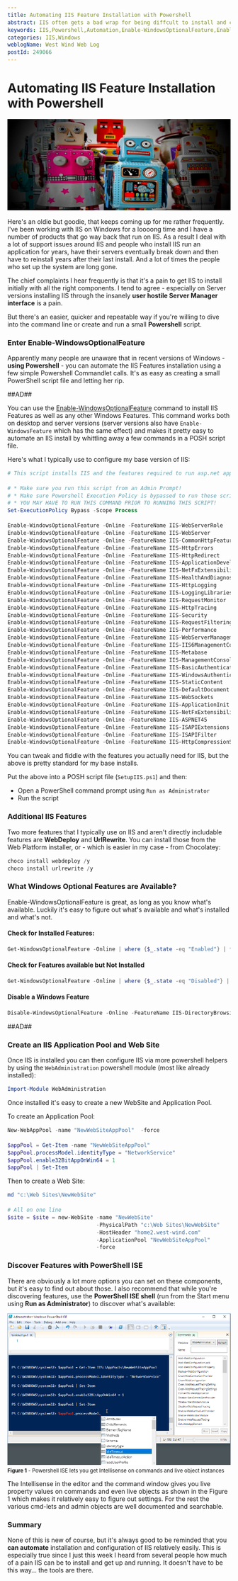 ```yaml
---
title: Automating IIS Feature Installation with Powershell
abstract: IIS often gets a bad wrap for being diffcult to install and configure. However, using some of the built-in tooling for administration using PowerShell it's actually quite easy to configure IIS and even set up a new site and application pool with a few short scripts that are much quicker, and more repeatable than using the various Windows UI features. Here's how.
keywords: IIS,Powershell,Automation,Enable-WindowsOptionalFeature,Enable-WindowsFeature
categories: IIS,Windows
weblogName: West Wind Web Log
postId: 249066
---
```

# Automating IIS Feature Installation with Powershell

![Automagicking](Automation.jpg)

Here's an oldie but goodie, that keeps coming up for me rather frequently. I've been working with IIS on Windows for a loooong time and I have a number of products that go way back that run on IIS. As a result I deal with a lot of support issues around IIS and people who install IIS run an application for years, have their servers eventually break down and then have to reinstall years after their last install. And a lot of times the people who set up the system are long gone.

The chief complaints I hear frequently is that it's a pain to get IIS to install initially with all the right components. I tend to agree - especially on Server versions installing IIS through the insanely **user hostile Server Manager interface** is a pain.

But there's an easier, quicker and repeatable way if you're willing to dive into the command line or create and run a small **Powershell** script.

### Enter Enable-WindowsOptionalFeature
Apparently many people are unaware that in recent versions of Windows - **using Powershell** - you can automate the IIS Features installation using a few simple Powershell Commandlet calls. It's as easy as creating a small PowerShell script file and letting her rip.

##AD##

You can use the [Enable-WindowsOptionalFeature](https://technet.microsoft.com/en-us/library/mt575535(v=wps.620).aspx) command to install IIS Features as well as any other Windows Features. This command works both on desktop and server versions (server versions also have `Enable-WindowsFeature` which has the same effect) and makes it pretty easy to automate an IIS install by whittling away a few commands in a POSH script file.

Here's what I typically use to configure my base version of IIS:

```powershell
# This script installs IIS and the features required to run asp.net applications

# * Make sure you run this script from an Admin Prompt!
# * Make sure Powershell Execution Policy is bypassed to run these scripts:
# * YOU MAY HAVE TO RUN THIS COMMAND PRIOR TO RUNNING THIS SCRIPT!
Set-ExecutionPolicy Bypass -Scope Process

Enable-WindowsOptionalFeature -Online -FeatureName IIS-WebServerRole
Enable-WindowsOptionalFeature -Online -FeatureName IIS-WebServer
Enable-WindowsOptionalFeature -Online -FeatureName IIS-CommonHttpFeatures
Enable-WindowsOptionalFeature -Online -FeatureName IIS-HttpErrors
Enable-WindowsOptionalFeature -Online -FeatureName IIS-HttpRedirect
Enable-WindowsOptionalFeature -Online -FeatureName IIS-ApplicationDevelopment
Enable-WindowsOptionalFeature -Online -FeatureName IIS-NetFxExtensibility45
Enable-WindowsOptionalFeature -Online -FeatureName IIS-HealthAndDiagnostics
Enable-WindowsOptionalFeature -Online -FeatureName IIS-HttpLogging
Enable-WindowsOptionalFeature -Online -FeatureName IIS-LoggingLibraries
Enable-WindowsOptionalFeature -Online -FeatureName IIS-RequestMonitor
Enable-WindowsOptionalFeature -Online -FeatureName IIS-HttpTracing
Enable-WindowsOptionalFeature -Online -FeatureName IIS-Security
Enable-WindowsOptionalFeature -Online -FeatureName IIS-RequestFiltering
Enable-WindowsOptionalFeature -Online -FeatureName IIS-Performance
Enable-WindowsOptionalFeature -Online -FeatureName IIS-WebServerManagementTools
Enable-WindowsOptionalFeature -Online -FeatureName IIS-IIS6ManagementCompatibility
Enable-WindowsOptionalFeature -Online -FeatureName IIS-Metabase
Enable-WindowsOptionalFeature -Online -FeatureName IIS-ManagementConsole
Enable-WindowsOptionalFeature -Online -FeatureName IIS-BasicAuthentication
Enable-WindowsOptionalFeature -Online -FeatureName IIS-WindowsAuthentication
Enable-WindowsOptionalFeature -Online -FeatureName IIS-StaticContent
Enable-WindowsOptionalFeature -Online -FeatureName IIS-DefaultDocument
Enable-WindowsOptionalFeature -Online -FeatureName IIS-WebSockets
Enable-WindowsOptionalFeature -Online -FeatureName IIS-ApplicationInit
Enable-WindowsOptionalFeature -Online -FeatureName IIS-NetFxExtensibility45
Enable-WindowsOptionalFeature -Online -FeatureName IIS-ASPNET45
Enable-WindowsOptionalFeature -Online -FeatureName IIS-ISAPIExtensions
Enable-WindowsOptionalFeature -Online -FeatureName IIS-ISAPIFilter
Enable-WindowsOptionalFeature -Online -FeatureName IIS-HttpCompressionStatic
```

You can tweak and fiddle with the features you actually need for IIS, but the above is pretty standard for my base installs. 

Put the above into a POSH script file (`SetupIIS.ps1`) and then:

* Open a PowerShell command prompt using `Run as Administrator`
* Run the script

### Additional IIS Features
Two more features that I typically use on IIS and aren't directly includable features are **WebDeploy** and **UrlRewrite**. You can install those from the Web Platform installer, or - which is easier in my case - from Chocolatey:

```powershell
choco install webdeploy /y
choco install urlrewrite /y
```
### What Windows Optional Features are Available?
Enable-WindowsOptionalFeature is great, as long as you know what's available. Luckily it's easy to figure out what's available and what's installed and what's not.

#### Check for Installed Features:
```powershell
Get-WindowsOptionalFeature -Online | where {$_.state -eq "Enabled"} | ft -Property featurename
```

#### Check for Features available but Not Installed
```powershell
Get-WindowsOptionalFeature -Online | where {$_.state -eq "Disabled"} | ft -Property featurename
```

#### Disable a Windows Feature
```powershell
Disable-WindowsOptionalFeature -Online -FeatureName IIS-DirectoryBrowsing
```

##AD##

### Create an IIS Application Pool and Web Site
Once IIS is installed you can then configure IIS via more powershell helpers by using the `WebAdministration` powershell module (most like already installed):

```powershell
Import-Module WebAdministration 
```

Once installed it's easy to create a new WebSite and Application Pool.

To create an Application Pool:

```powershell
New-WebAppPool -name "NewWebSiteAppPool"  -force

$appPool = Get-Item -name "NewWebSiteAppPool" 
$appPool.processModel.identityType = "NetworkService"
$appPool.enable32BitAppOnWin64 = 1
$appPool | Set-Item
```

Then to create a Web Site:

```powershell
md "c:\Web Sites\NewWebSite"

# All on one line
$site = $site = new-WebSite -name "NewWebSite" 
                            -PhysicalPath "c:\Web Sites\NewWebSite" 
                            -HostHeader "home2.west-wind.com"
                            -ApplicationPool "NewWebSiteAppPool" 
                            -force
```

### Discover Features with PowerShell ISE
There are obviously a lot more options you can set on these components, but it's easy to find out about those. I also recommend that while you're discovering features, use the **PowerShell ISE shell** (run from the Start menu using **Run as Administrator**) to discover what's available:

![](PowershellISE.png)
<small>**Figure 1** - Powershell ISE lets you get Intellisense on commands and live object instances</small>

The Intellisense in the editor and the command window gives you live property values on commands and even live objects as shown in the Figure 1 which makes it relatively easy to figure out settings. For the rest the various cmd-lets and admin objects are well documented and searchable.

### Summary
None of this is new of course, but it's always good to be reminded that you **can automate** installation and configuration of IIS relatively easily. This is especially true since I just this week I heard from several people how much of a pain IIS can be to install and get up and running. It doesn't have to be this way... the tools are there.